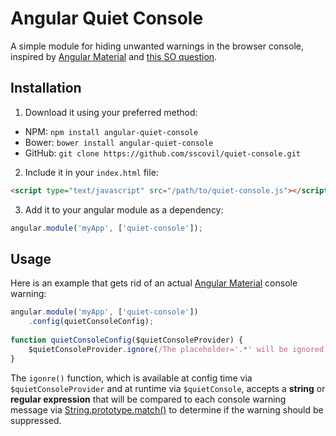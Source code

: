 # Angular Quiet Console

A simple module for hiding unwanted warnings in the browser console, inspired by [Angular Material](https://material.angularjs.org) and [this SO question](http://stackoverflow.com/questions/30666742/how-do-i-disable-ngaria-in-ngmaterial).

## Installation

1. Download it using your preferred method:

* NPM: `npm install angular-quiet-console`
* Bower: `bower install angular-quiet-console`
* GitHub: `git clone https://github.com/sscovil/quiet-console.git`

2. Include it in your `index.html` file:

```html
<script type="text/javascript" src="/path/to/quiet-console.js"></script>
```

3. Add it to your angular module as a dependency:

```javascript
angular.module('myApp', ['quiet-console']);
```

## Usage

Here is an example that gets rid of an actual [Angular Material](https://material.angularjs.org) console warning:

```javascript
angular.module('myApp', ['quiet-console'])
    .config(quietConsoleConfig);
    
function quietConsoleConfig($quietConsoleProvider) {
    $quietConsoleProvider.ignore(/The placeholder='.*' will be ignored since this md-input-container has a child label element\./);
}
```

The `igonre()` function, which is available at config time via `$quietConsoleProvider` and at runtime via `$quietConsole`, accepts a __string__ or __regular expression__ that will be compared to each console warning message via [String.prototype.match()](https://developer.mozilla.org/en-US/docs/Web/JavaScript/Reference/Global_Objects/String/match) to determine if the warning should be suppressed.
